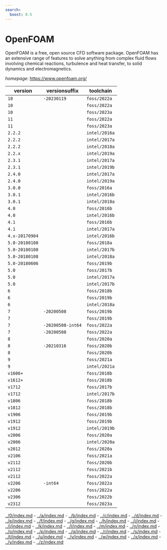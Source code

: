 ```yaml
---
search:
  boost: 0.5
---
```

# OpenFOAM

OpenFOAM is a free, open source CFD software package.  OpenFOAM has an extensive range of features to solve anything from complex fluid flows  involving chemical reactions, turbulence and heat transfer,  to solid dynamics and electromagnetics.

*homepage*: <https://www.openfoam.org/>

version | versionsuffix | toolchain
--------|---------------|----------
``10`` | ``-20230119`` | ``foss/2022a``
``10`` |  | ``foss/2022a``
``10`` |  | ``foss/2023a``
``11`` |  | ``foss/2022a``
``11`` |  | ``foss/2023a``
``2.2.2`` |  | ``intel/2016a``
``2.2.2`` |  | ``intel/2017a``
``2.2.2`` |  | ``intel/2018a``
``2.2.x`` |  | ``intel/2019a``
``2.3.1`` |  | ``intel/2017a``
``2.3.1`` |  | ``intel/2019b``
``2.4.0`` |  | ``intel/2017a``
``2.4.0`` |  | ``intel/2019a``
``3.0.0`` |  | ``foss/2016a``
``3.0.1`` |  | ``intel/2016b``
``3.0.1`` |  | ``intel/2018a``
``4.0`` |  | ``foss/2016b``
``4.0`` |  | ``intel/2016b``
``4.1`` |  | ``foss/2016b``
``4.1`` |  | ``intel/2017a``
``4.x-20170904`` |  | ``intel/2016b``
``5.0-20180108`` |  | ``foss/2018a``
``5.0-20180108`` |  | ``intel/2017b``
``5.0-20180108`` |  | ``intel/2018a``
``5.0-20180606`` |  | ``foss/2019b``
``5.0`` |  | ``foss/2017b``
``5.0`` |  | ``intel/2017a``
``5.0`` |  | ``intel/2017b``
``6`` |  | ``foss/2018b``
``6`` |  | ``foss/2019b``
``6`` |  | ``intel/2018a``
``7`` | ``-20200508`` | ``foss/2019b``
``7`` |  | ``foss/2019b``
``7`` | ``-20200508-int64`` | ``foss/2022a``
``7`` | ``-20200508`` | ``foss/2022a``
``8`` |  | ``foss/2020a``
``8`` | ``-20210316`` | ``foss/2020b``
``8`` |  | ``foss/2020b``
``9`` |  | ``foss/2021a``
``9`` |  | ``intel/2021a``
``v1606+`` |  | ``foss/2018b``
``v1612+`` |  | ``foss/2018b``
``v1712`` |  | ``foss/2017b``
``v1712`` |  | ``intel/2017b``
``v1806`` |  | ``foss/2018b``
``v1812`` |  | ``foss/2018b``
``v1906`` |  | ``foss/2019b``
``v1912`` |  | ``foss/2019b``
``v1912`` |  | ``intel/2019b``
``v2006`` |  | ``foss/2020a``
``v2006`` |  | ``intel/2020a``
``v2012`` |  | ``foss/2020a``
``v2106`` |  | ``foss/2021a``
``v2112`` |  | ``foss/2020b``
``v2112`` |  | ``foss/2021b``
``v2112`` |  | ``foss/2022a``
``v2206`` | ``-int64`` | ``foss/2022a``
``v2206`` |  | ``foss/2022a``
``v2306`` |  | ``foss/2022b``
``v2312`` |  | ``foss/2023a``

[../0/index.md](0) - [../a/index.md](a) - [../b/index.md](b) - [../c/index.md](c) - [../d/index.md](d) - [../e/index.md](e) - [../f/index.md](f) - [../g/index.md](g) - [../h/index.md](h) - [../i/index.md](i) - [../j/index.md](j) - [../k/index.md](k) - [../l/index.md](l) - [../m/index.md](m) - [../n/index.md](n) - [../o/index.md](o) - [../p/index.md](p) - [../q/index.md](q) - [../r/index.md](r) - [../s/index.md](s) - [../t/index.md](t) - [../u/index.md](u) - [../v/index.md](v) - [../w/index.md](w) - [../x/index.md](x) - [../y/index.md](y) - [../z/index.md](z)

